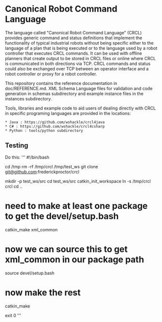 Canonical Robot Command Language
================================

The language called "Canonical Robot Command Language" (CRCL) provides generic command and status definitions that implement the functionality of typical industrial robots without being specific either to the language of a plan that is being executed or to the language used by a robot controller that executes CRCL commands. It can be used with offline planners that create output to be stored in CRCL files or online where CRCL is communicated in both directions via TCP. CRCL commands and status could also be exchanged over TCP between an operator interface and a robot controller or proxy for a robot controller.

This repository contains the reference documentation  in doc/REFERENCE.md. XML Schema Language files for validation and code generation in schemas subdirectory  and example instance files in the instances subdirectory.

Tools, libraries and example code to aid users of dealing directly with  CRCL in specific programing languages are provided in the locations:

    * Java : https://github.com/wshackle/crcl4java
    * C# : https://github.com/wshackle/crcl4csharp
    * Python : tools/python subdirectory

Testing
-------
Do this:
'''
#!/bin/bash

cd /tmp
rm -rf /tmp/crcl /tmp/test_ws
git clone git@github.com:frederickproctor/crcl

mkdir -p test_ws/src
cd test_ws/src
catkin_init_workspace
ln -s /tmp/crcl crcl
cd ..

# need to make at least one package to get the devel/setup.bash
catkin_make xml_common
# now we can source this to get xml_common in our package path
source devel/setup.bash

# now make the rest
catkin_make

exit 0
'''
